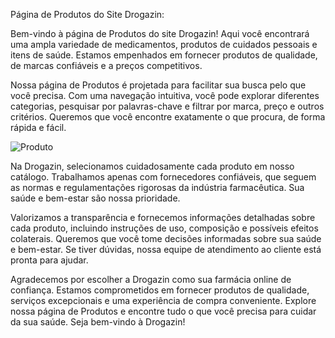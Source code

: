 Página de Produtos do Site Drogazin:

Bem-vindo à página de Produtos do site Drogazin! Aqui você encontrará uma ampla variedade de medicamentos, produtos de cuidados pessoais e itens de saúde. Estamos empenhados em fornecer produtos de qualidade, de marcas confiáveis e a preços competitivos.

Nossa página de Produtos é projetada para facilitar sua busca pelo que você precisa. Com uma navegação intuitiva, você pode explorar diferentes categorias, pesquisar por palavras-chave e filtrar por marca, preço e outros critérios. Queremos que você encontre exatamente o que procura, de forma rápida e fácil.

![Produto](https://github.com/shiinzinho/Repositorio-de-API-do-projeto-Drogazin/assets/140071474/6d801907-2289-4206-b482-3bccb8d6bf31)

Na Drogazin, selecionamos cuidadosamente cada produto em nosso catálogo. Trabalhamos apenas com fornecedores confiáveis, que seguem as normas e regulamentações rigorosas da indústria farmacêutica. Sua saúde e bem-estar são nossa prioridade.

Valorizamos a transparência e fornecemos informações detalhadas sobre cada produto, incluindo instruções de uso, composição e possíveis efeitos colaterais. Queremos que você tome decisões informadas sobre sua saúde e bem-estar. Se tiver dúvidas, nossa equipe de atendimento ao cliente está pronta para ajudar.

Agradecemos por escolher a Drogazin como sua farmácia online de confiança. Estamos comprometidos em fornecer produtos de qualidade, serviços excepcionais e uma experiência de compra conveniente. Explore nossa página de Produtos e encontre tudo o que você precisa para cuidar da sua saúde. Seja bem-vindo à Drogazin!